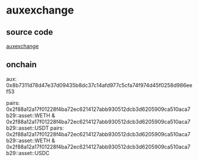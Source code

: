 # auxexchange

## source code

[auxexchange](https://github.com/aux-exchange/aux-exchange.git)

## onchain

aux: 0x8b7311d78d47e37d09435b8dc37c14afd977c5cfa74f974d45f0258d986eef53

pairs: 0x2f88a12a17f01228f4ba72ec6214127abb930512dcb3d6205909ca510aca7b29::asset::WETH & 0x2f88a12a17f01228f4ba72ec6214127abb930512dcb3d6205909ca510aca7b29::asset::USDT
pairs: 0x2f88a12a17f01228f4ba72ec6214127abb930512dcb3d6205909ca510aca7b29::asset::WETH & 0x2f88a12a17f01228f4ba72ec6214127abb930512dcb3d6205909ca510aca7b29::asset::USDC
